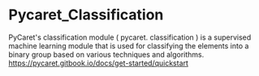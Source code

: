 # Pycaret_Classification      
 
PyCaret's classification module ( pycaret. classification ) is  a supervised machine learning module that is used for classifying the elements into a binary group based on various techniques and algorithms. </br> 
https://pycaret.gitbook.io/docs/get-started/quickstart    </br>    
      
 
 
 

 

 
